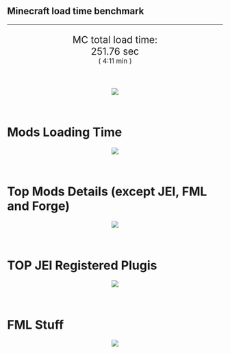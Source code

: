 ## Minecraft load time benchmark


---

<p align="center" style="font-size:160%;">
MC total load time:<br>
251.76 sec
<br>
<sup><sub>(
4:11 min
)</sub></sup>
</p>

<br>


<p align="center">
<img src="https://quickchart.io/chart?w=400&h=30&c={
  type: 'horizontalBar',
  data: {
    datasets: [
      {label:      'MODS:', data: [104.02]},
      {label: 'FML stuff:', data: [147.74]}
    ]
  },
  options: {
    scales: {
      xAxes: [{display: false,stacked: true}],
      yAxes: [{display: false,stacked: true}],
    },
    elements: {rectangle: {borderWidth: 2}},
    legend: {display: false,},
    plugins: {datalabels: {color: 'white',formatter: (value, context) =>
      [context.dataset.label, value].join(' ')
    }}
  }
}"/>
</p>

<br>

# Mods Loading Time
<p align="center">
<img src="https://quickchart.io/chart?w=400&h=300&c={
  type: 'outlabeledPie',
  options: {
    cutoutPercentage: 25,
    plugins: {
      legend: !1,
      outlabels: {
        stretch: 5,
        padding: 1,
        text: (v,i)=>[
          v.labels[v.dataIndex],' ',
          (v.percent*1000|0)/10,
          String.fromCharCode(37)].join('')
      }
    }
  },
  data: {...
`
8f304e   5.01s Astral Sorcery;
813e81   4.69s OpenComputers;
516fa8   4.23s Ender IO;
a651a8   4.08s IndustrialCraft 2;
5161a8   3.49s CraftTweaker2;
495797   7.37s CraftTweaker2 (Script Loading);
cd922c   3.37s NuclearCraft;
213664   2.65s Forestry;
a86e51   2.25s Extra Utilities 2;
ba3eb8   2.09s Cyclic;
308f7e   2.01s Quark: RotN Edition;
436e17   1.89s Integrated Dynamics;
3e8160   1.86s The Twilight Forest;
3eba85   1.79s Just Enough Magiculture;
3eb2ba   1.56s Botania;
8c2ccd   1.55s Immersive Engineering;
8f4d30   1.48s Open Terrain Generator;
649e21   1.40s OpenBlocks;
3e68ba   1.35s AE2 Unofficial Extended Life;
814a3e   1.31s RFTools;
61176e   1.26s Ice and Fire;
444444   9.88s 9 Other mods;
333333  37.04s 126 'Fast' mods (load 1.0s - 0.1s);
222222   7.79s 296 'Instant' mods (load %3C 0.1s)
`
    .split(';').reduce((a, l) => {
      l.match(/(\w{6}) *(\d*\.\d*)s (.*)/)
      .slice(1).map((a, i) => [[String.fromCharCode(35),a].join(''), parseFloat(a), a][i])
      .forEach((s, i) => 
        [a.datasets[0].backgroundColor, a.datasets[0].data, a.labels][i].push(s)
      );
      return a
    }, {
      labels: [],
      datasets: [{
        backgroundColor: [],
        data: [],
        borderColor: 'rgba(22,22,22,0.3)',
        borderWidth: 1
      }]
    })
  }
}"/>
</p>

<br>

# Top Mods Details (except JEI, FML and Forge)
<p align="center">
<img src="https://quickchart.io/chart?w=400&h=450&c={
  options: {
    scales: {
      xAxes: [{stacked: true}],
      yAxes: [{stacked: true}],
    },
    plugins: {
      datalabels: {
        anchor: 'end',
        align: 'top',
        color: 'white',
        backgroundColor: 'rgba(46, 140, 171, 0.6)',
        borderColor: 'rgba(41, 168, 194, 1.0)',
        borderWidth: 0.5,
        borderRadius: 3,
        padding: 0,
        font: {size:10},
        formatter: (v,ctx) => 
          ctx.datasetIndex!=ctx.chart.data.datasets.length-1 ? null
            : [((ctx.chart.data.datasets.reduce((a,b)=>a- -b.data[ctx.dataIndex],0)*10)|0)/10,'s'].join('')
      },
      colorschemes: {
        scheme: 'office.Damask6'
      }
    }
  },
  type: 'bar',
  data: {...(() => {
    let a = { labels: [], datasets: [] };
`
1: Construction;
2: Loading Resources;
3: PreInitialization;
4: Initialization;
5: InterModComms$IMC;
6: PostInitialization;
7: LoadComplete;
8: ModIdMapping
`
    .split(';')
      .map(l => l.match(/\d: (.*)/).slice(1))
      .forEach(([name]) => a.datasets.push({ label: name, data: [] }));
`
                        1      2      3      4      5      6      7      8  ;
Astral Sorcery      |  0.17|  0.00|  4.32|  0.52|  0.00|  0.00|  0.00|  0.00;
OpenComputers       |  0.14|  0.00|  3.07|  1.48|  0.00|  0.00|  0.00|  0.00;
Ender IO            |  1.27|  0.00|  2.78|  0.18|  0.00|  0.00|  0.00|  0.00;
IndustrialCraft 2   |  0.71|  0.00|  2.92|  0.44|  0.00|  0.00|  0.00|  0.00;
CraftTweaker2       |  0.65|  0.00|  2.83|  0.00|  0.00|  0.00|  0.00|  0.00;
NuclearCraft        |  1.23|  0.00|  1.96|  0.18|  0.00|  0.00|  0.00|  0.00;
Forestry            |  0.32|  0.00|  1.82|  0.51|  0.00|  0.00|  0.00|  0.00;
Extra Utilities 2   |  0.05|  0.00|  2.18|  0.02|  0.00|  0.00|  0.00|  0.00;
Cyclic              |  0.06|  0.00|  1.71|  0.32|  0.00|  0.00|  0.00|  0.00;
Quark: RotN Edition |  0.02|  0.00|  1.93|  0.06|  0.00|  0.00|  0.00|  0.00;
Integrated Dynamics |  0.14|  0.00|  1.71|  0.03|  0.00|  0.00|  0.00|  0.00;
The Twilight Forest |  0.62|  0.00|  1.12|  0.12|  0.00|  0.00|  0.00|  0.00
`
    .split(';').slice(1)
      .map(l => l.split('|').map(s => s.trim()))
      .forEach(([name, ...arr], i) => {
        a.labels.push(name);
        arr.forEach((v, j) => a.datasets[j].data[i] = v)
      }); return a
  })()}
}"/>
</p>

<br>

# TOP JEI Registered Plugis
<p align="center">
<img src="https://quickchart.io/chart?w=700&c={
  options: {
    elements: { rectangle: { borderWidth: 1 } },
    legend: false
  },
  type: 'horizontalBar',
    data: {...(() => {
      let a = {
        labels: [], datasets: [{
          backgroundColor: 'rgba(0, 99, 132, 0.5)',
          borderColor: 'rgb(0, 99, 132)',
          data: []
        }]
      };
`
  2.15: jeresources.jei.JEIConfig;
  0.79: com.rwtema.extrautils2.crafting.jei.XUJEIPlugin;
  0.57: com.buuz135.industrial.jei.JEICustomPlugin;
  0.43: crazypants.enderio.machines.integration.jei.MachinesPlugin;
  0.42: com.buuz135.thaumicjei.ThaumcraftJEIPlugin;
  0.34: mezz.jei.plugins.vanilla.VanillaPlugin;
  0.32: ic2.jeiIntegration.SubModule;
  0.26: nc.integration.jei.NCJEI;
  0.23: crazypants.enderio.base.integration.jei.JeiPlugin;
  0.21: cofh.thermalexpansion.plugins.jei.JEIPluginTE;
  0.16: knightminer.tcomplement.plugin.jei.JEIPlugin;
  0.13: ninjabrain.gendustryjei.GendustryJEIPlugin;
  0.10: crafttweaker.mods.jei.JEIAddonPlugin;
  0.09: net.bdew.jeibees.BeesJEIPlugin;
  0.07: lach_01298.qmd.jei.QMDJEI;
  1.11: Other 119 Plugins
`
        .split(';')
        .map(l => l.split(':'))
        .forEach(([time, name]) => {
          a.labels.push(name);
          a.datasets[0].data.push(time)
        })
        ; return a
    })()
  }
}"/>
</p>

<br>

# FML Stuff
<p align="center">
<img src="https://quickchart.io/chart?w=500&h=400&c={
  options: {
    rotation: Math.PI,
    cutoutPercentage: 55,
    plugins: {
      legend: !1,
      outlabels: {
        stretch: 5,
        padding: 1,
        text: (v)=>v.labels
      },
      doughnutlabel: {
        labels: [
          {
            text: 'FML stuff:',
            color: 'rgba(128, 128, 128, 0.5)',
            font: {size: 18}
          },
          {
            text: [147.74,'s'].join(''),
            color: 'rgba(128, 128, 128, 1)',
            font: {size: 22}
          }
        ]
      },
    }
  },
  type: 'outlabeledPie',
  data: {...(() => {
    let a = {
      labels: [],
      datasets: [{
        backgroundColor: [],
        data: [],
        borderColor: 'rgba(22,22,22,0.3)',
        borderWidth: 2
      }]
    };
`
993A00   0.29s Loading sounds;
994400   0.32s Loading Resource - SoundHandler;
444444 147.14s Other
`
    .split(';')
      .map(l => l.match(/(\w{6}) *(\d*\.\d*)s (.*)/))
      .forEach(([, col, time, name]) => {
        a.labels.push([name, ' ', time, 's'].join(''));
        a.datasets[0].data.push(parseFloat(time));
        a.datasets[0].backgroundColor.push([String.fromCharCode(35), col].join(''))
      })
      ; return a
  })()}
}"/>
</p>

<br>
